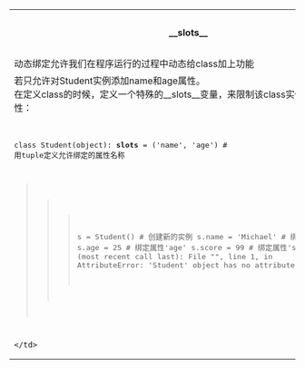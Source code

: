 

<table>
  <tr>
    <th>
      __slots__
    </th>
    <th>
      @property
    </th>
    <th>
      定制类
    </th>
    <th>
      枚举类
    </th>
    <th>
      元类
    </th>
  </tr>
  <tr>
    <td>
      动态绑定允许我们在程序运行的过程中动态给class加上功能
    </td>
  </tr>
  <tr>
    <td>
      若只允许对Student实例添加name和age属性。<br>
      在定义class的时候，定义一个特殊的__slots__变量，来限制该class实例能添加的属性：
    </td>
  </tr>
  <tr>
    <td>
<div class="highlight highlight-source-python">
<pre>

class Student(object):
    __slots__ = ('name', 'age') # 用tuple定义允许绑定的属性名称

>>> s = Student() # 创建新的实例
>>> s.name = 'Michael' # 绑定属性'name'
>>> s.age = 25 # 绑定属性'age'
>>> s.score = 99 # 绑定属性'score'
Traceback (most recent call last):
  File "<stdin>", line 1, in <module>
AttributeError: 'Student' object has no attribute 'score'

</pre>
</div>

    </td>
  </tr>
</table>
